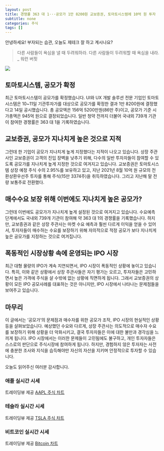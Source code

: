 ```yaml
---
layout: post
title: 경쟁률 363 대 1···공모가 1만 8200원 교보증권, 토마토시스템에 10억 원 투자
subtitle: none
categories: 주식
tags: []
---
```


안녕하세요! 부자되는 습관, 오늘도 제테크 잘 하고 계시나요?

> 다른 사람들이 욕심을 낼 때 두려워하라. 다른 사람들이 두려워할 때 욕심을 내라. _ 워런 버핏






![](https://source.unsplash.com/800x450/?luxury)

##  토마토시스템, 공모가 확정

최근 토마토시스템이 공모가를 확정했습니다. UI와 UX 개발 솔루션 전문 기업인 토마토시스템은 10~11일 기관투자가를 대상으로 공모가를 확정한 결과 1만 8200원에 결정했다고 14일 공시했습니다. 총 공모액은 156억 5200만원(86만 주)이고, 공모가 기준 시가총액은 945억 원으로 결정되었습니다. 일반 청약 전까지 더불어 국내외 739개 기관이 참여한 경쟁률은 363 대 1을 기록하였습니다.

## 교보증권, 공모가 지나치게 높은 것으로 지적

그런데 한 기업이 공모가 지나치게 높게 지정했다는 지적이 나오고 있습니다. 상장 주관사인 교보증권이 고객의 진입 장벽을 낮추기 위해, 다수의 일반 투자자들이 참여할 수 있도록 공모가를 지나치게 높게 지정한 것으로 여겨지고 있습니다. 교보증권은 토마토시스템 상장 예정 주식 수의 2.95%를 보유하고 있고, 지난 2021년 8월 10억 원 규모의 전환상환우선주 투자를 통해 주식(15만 3374주)을 취득하였습니다. 그리고 지난해 말 전량 보통주로 전환했다.

## 매수수요 보장 위해 이번에도 지나치게 높은 공모가?

그런데 이번에도 공모가가 지나치게 높게 설정된 것으로 여겨지고 있습니다. 수요예측 단계에서도 국내외 739개 기관이 참여해 약 363 대 1의 경쟁률을 기록했습니다. 하지만, 교보증권과 같은 상장 주관사는 마켓 수요 예측과 훨씬 다르게 이익을 얻을 수 있어서, 투자자들이 매수하는 수요를 보장하기 위해 자의적으로 적정 공모가 보다 지나치게 높은 공모가를 지정하는 것으로 여겨집니다.

## 폭동적인 시장상황 속에 운영되는 IPO 시장

최근 대형 물량의 IPO가 계속 지연되면서, IPO 시장이 폭동적인 상황에 놓이고 있습니다. 특히, 이와 같은 상황에서 상장 주관사들은 자기 평가는 오르고, 투자자들은 고민하면서 높은 가격에 주식을 살 수밖에 없는 상황에 직면하게 됩니다. 그래서 교보증권의 상황이 모든 IPO 공모사례를 대표하는 것은 아니지만, IPO 시장에서 나타나는 문제점들을 보여주고 있습니다.

## 마무리

이 글에서는 ‘공모가’의 문제점과 매수자를 위한 공모가 조작, IPO 시장의 현실적인 상황 등을 살펴보았습니다. 예상했던 수요와 다르게, 상장 주관사는 의도적으로 매수자 수요를 보장하기 위해 상황을 더 악화시키고, 결국 투자자들은 이에 대한 불만과 경각심을 느끼게 됩니다. IPO 시장에서는 이러한 문제들이 고민됨에도 불구하고, 개인 투자자들은 스스로의 판단으로 주식시장에 참여하게 됩니다. 하지만, 경험하지 않은 투자자는 사전에 충분한 조사와 지식을 습득해야만 자신의 자산을 지키며 안정적으로 투자할 수 있습니다.

오늘도 읽어주신 여러분 감사합니다.

### 애플 실시간 시세


<!-- TradingView Widget BEGIN -->
<div class="tradingview-widget-container">
  <div id="tradingview_6a264"></div>
  <div class="tradingview-widget-copyright">트레이딩뷰 제공 <a href="https://kr.tradingview.com/symbols/NASDAQ-AAPL/" rel="noopener" target="_blank"><span class="blue-text">AAPL 주식 차트</span></a></div>
  <script type="text/javascript" src="https://s3.tradingview.com/tv.js"></script>
  <script type="text/javascript">
  new TradingView.widget(
  {
  "autosize": true,
  "symbol": "NASDAQ:AAPL",
  "interval": "D",
  "timezone": "Asia/Seoul",
  "theme": "light",
  "style": "1",
  "locale": "kr",
  "toolbar_bg": "#f1f3f6",
  "enable_publishing": false,
  "hide_top_toolbar": true,
  "hide_legend": true,
  "save_image": false,
  "container_id": "tradingview_6a264"
}
  );
  </script>
</div>
<!-- TradingView Widget END -->


### 테슬라 실시간 시세


<!-- TradingView Widget BEGIN -->
<div class="tradingview-widget-container">
  <div id="tradingview_39d77"></div>
  <div class="tradingview-widget-copyright">트레이딩뷰 제공 <a href="https://kr.tradingview.com/symbols/NASDAQ-TSLA/" rel="noopener" target="_blank"><span class="blue-text">TSLA 주식 차트</span></a></div>
  <script type="text/javascript" src="https://s3.tradingview.com/tv.js"></script>
  <script type="text/javascript">
  new TradingView.widget(
  {
  "autosize": true,
  "symbol": "NASDAQ:TSLA",
  "interval": "D",
  "timezone": "Asia/Seoul",
  "theme": "light",
  "style": "1",
  "locale": "kr",
  "toolbar_bg": "#f1f3f6",
  "enable_publishing": false,
  "hide_top_toolbar": true,
  "hide_legend": true,
  "save_image": false,
  "container_id": "tradingview_39d77"
}
  );
  </script>
</div>
<!-- TradingView Widget END -->


### 비트코인 실시간 시세


<!-- TradingView Widget BEGIN -->
<div class="tradingview-widget-container">
  <div id="tradingview_3f91e"></div>
  <div class="tradingview-widget-copyright">트레이딩뷰 제공 <a href="https://kr.tradingview.com/symbols/BTCUSD/?exchange=BITSTAMP" rel="noopener" target="_blank"><span class="blue-text">Bitcoin 차트</span></a></div>
  <script type="text/javascript" src="https://s3.tradingview.com/tv.js"></script>
  <script type="text/javascript">
  new TradingView.widget(
  {
  "autosize": true,
  "symbol": "BITSTAMP:BTCUSD",
  "interval": "D",
  "timezone": "Asia/Seoul",
  "theme": "light",
  "style": "1",
  "locale": "kr",
  "toolbar_bg": "#f1f3f6",
  "enable_publishing": false,
  "hide_top_toolbar": true,
  "hide_legend": true,
  "save_image": false,
  "container_id": "tradingview_3f91e"
}
  );
  </script>
</div>
<!-- TradingView Widget END -->

